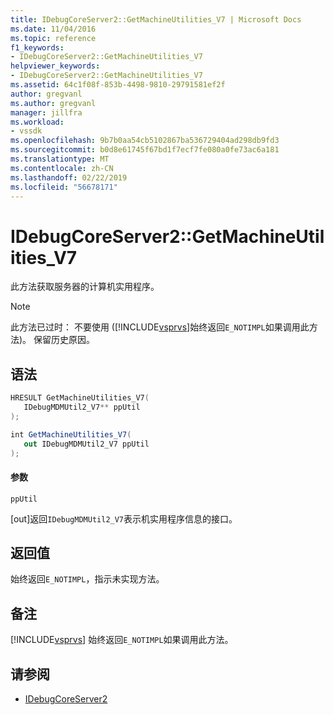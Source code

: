 ```yaml
---
title: IDebugCoreServer2::GetMachineUtilities_V7 | Microsoft Docs
ms.date: 11/04/2016
ms.topic: reference
f1_keywords:
- IDebugCoreServer2::GetMachineUtilities_V7
helpviewer_keywords:
- IDebugCoreServer2::GetMachineUtilities_V7
ms.assetid: 64c1f08f-853b-4498-9810-29791581ef2f
author: gregvanl
ms.author: gregvanl
manager: jillfra
ms.workload:
- vssdk
ms.openlocfilehash: 9b7b0aa54cb5102867ba536729404ad298db9fd3
ms.sourcegitcommit: b0d8e61745f67bd1f7ecf7fe080a0fe73ac6a181
ms.translationtype: MT
ms.contentlocale: zh-CN
ms.lasthandoff: 02/22/2019
ms.locfileid: "56678171"
---
```

# <a name="idebugcoreserver2getmachineutilitiesv7"></a>IDebugCoreServer2::GetMachineUtilities_V7
此方法获取服务器的计算机实用程序。

> [!NOTE]
>  此方法已过时： 不要使用 ([!INCLUDE[vsprvs](../../../code-quality/includes/vsprvs_md.md)]始终返回`E_NOTIMPL`如果调用此方法)。 保留历史原因。

## <a name="syntax"></a>语法

```cpp
HRESULT GetMachineUtilities_V7(
   IDebugMDMUtil2_V7** ppUtil
);
```

```csharp
int GetMachineUtilities_V7(
   out IDebugMDMUtil2_V7 ppUtil
);
```

#### <a name="parameters"></a>参数
 `ppUtil`

 [out]返回`IDebugMDMUtil2_V7`表示机实用程序信息的接口。

## <a name="return-value"></a>返回值
 始终返回`E_NOTIMPL`，指示未实现方法。

## <a name="remarks"></a>备注
 [!INCLUDE[vsprvs](../../../code-quality/includes/vsprvs_md.md)] 始终返回`E_NOTIMPL`如果调用此方法。

## <a name="see-also"></a>请参阅
- [IDebugCoreServer2](../../../extensibility/debugger/reference/idebugcoreserver2.md)